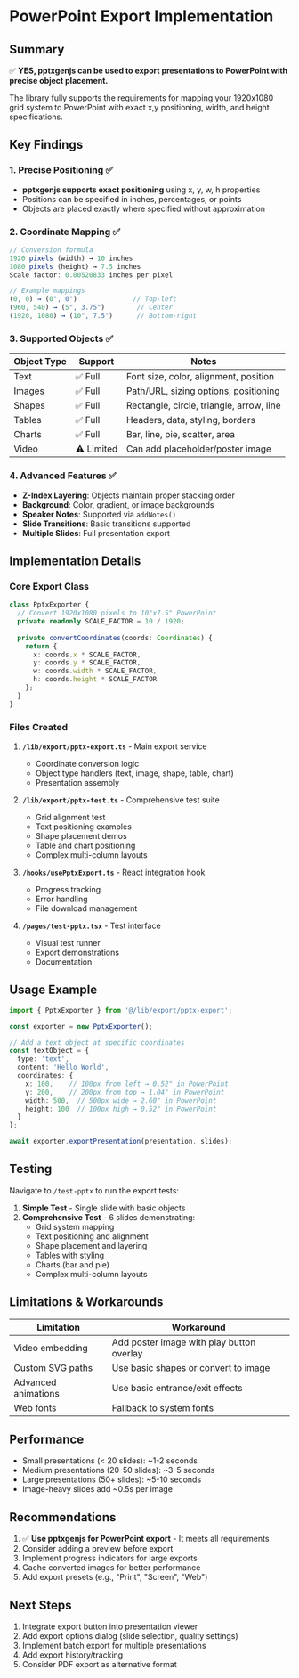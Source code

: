 # PowerPoint Export Implementation

## Summary

✅ **YES, pptxgenjs can be used to export presentations to PowerPoint with precise object placement.**

The library fully supports the requirements for mapping your 1920x1080 grid system to PowerPoint with exact x,y positioning, width, and height specifications.

## Key Findings

### 1. Precise Positioning ✅
- **pptxgenjs supports exact positioning** using x, y, w, h properties
- Positions can be specified in inches, percentages, or points
- Objects are placed exactly where specified without approximation

### 2. Coordinate Mapping ✅
```typescript
// Conversion formula
1920 pixels (width) → 10 inches
1080 pixels (height) → 7.5 inches
Scale factor: 0.00520833 inches per pixel

// Example mappings
(0, 0) → (0", 0")              // Top-left
(960, 540) → (5", 3.75")        // Center
(1920, 1080) → (10", 7.5")      // Bottom-right
```

### 3. Supported Objects ✅

| Object Type | Support | Notes |
|------------|---------|-------|
| Text | ✅ Full | Font size, color, alignment, position |
| Images | ✅ Full | Path/URL, sizing options, positioning |
| Shapes | ✅ Full | Rectangle, circle, triangle, arrow, line |
| Tables | ✅ Full | Headers, data, styling, borders |
| Charts | ✅ Full | Bar, line, pie, scatter, area |
| Video | ⚠️ Limited | Can add placeholder/poster image |

### 4. Advanced Features ✅
- **Z-Index Layering**: Objects maintain proper stacking order
- **Background**: Color, gradient, or image backgrounds
- **Speaker Notes**: Supported via `addNotes()`
- **Slide Transitions**: Basic transitions supported
- **Multiple Slides**: Full presentation export

## Implementation Details

### Core Export Class
```typescript
class PptxExporter {
  // Convert 1920x1080 pixels to 10"x7.5" PowerPoint
  private readonly SCALE_FACTOR = 10 / 1920;
  
  private convertCoordinates(coords: Coordinates) {
    return {
      x: coords.x * SCALE_FACTOR,
      y: coords.y * SCALE_FACTOR,
      w: coords.width * SCALE_FACTOR,
      h: coords.height * SCALE_FACTOR
    };
  }
}
```

### Files Created

1. **`/lib/export/pptx-export.ts`** - Main export service
   - Coordinate conversion logic
   - Object type handlers (text, image, shape, table, chart)
   - Presentation assembly

2. **`/lib/export/pptx-test.ts`** - Comprehensive test suite
   - Grid alignment test
   - Text positioning examples
   - Shape placement demos
   - Table and chart positioning
   - Complex multi-column layouts

3. **`/hooks/usePptxExport.ts`** - React integration hook
   - Progress tracking
   - Error handling
   - File download management

4. **`/pages/test-pptx.tsx`** - Test interface
   - Visual test runner
   - Export demonstrations
   - Documentation

## Usage Example

```typescript
import { PptxExporter } from '@/lib/export/pptx-export';

const exporter = new PptxExporter();

// Add a text object at specific coordinates
const textObject = {
  type: 'text',
  content: 'Hello World',
  coordinates: { 
    x: 100,    // 100px from left → 0.52" in PowerPoint
    y: 200,    // 200px from top → 1.04" in PowerPoint  
    width: 500,  // 500px wide → 2.60" in PowerPoint
    height: 100  // 100px high → 0.52" in PowerPoint
  }
};

await exporter.exportPresentation(presentation, slides);
```

## Testing

Navigate to `/test-pptx` to run the export tests:

1. **Simple Test** - Single slide with basic objects
2. **Comprehensive Test** - 6 slides demonstrating:
   - Grid system mapping
   - Text positioning and alignment
   - Shape placement and layering
   - Tables with styling
   - Charts (bar and pie)
   - Complex multi-column layouts

## Limitations & Workarounds

| Limitation | Workaround |
|-----------|------------|
| Video embedding | Add poster image with play button overlay |
| Custom SVG paths | Use basic shapes or convert to image |
| Advanced animations | Use basic entrance/exit effects |
| Web fonts | Fallback to system fonts |

## Performance

- Small presentations (< 20 slides): ~1-2 seconds
- Medium presentations (20-50 slides): ~3-5 seconds  
- Large presentations (50+ slides): ~5-10 seconds
- Image-heavy slides add ~0.5s per image

## Recommendations

1. ✅ **Use pptxgenjs for PowerPoint export** - It meets all requirements
2. Consider adding a preview before export
3. Implement progress indicators for large exports
4. Cache converted images for better performance
5. Add export presets (e.g., "Print", "Screen", "Web")

## Next Steps

1. Integrate export button into presentation viewer
2. Add export options dialog (slide selection, quality settings)
3. Implement batch export for multiple presentations
4. Add export history/tracking
5. Consider PDF export as alternative format